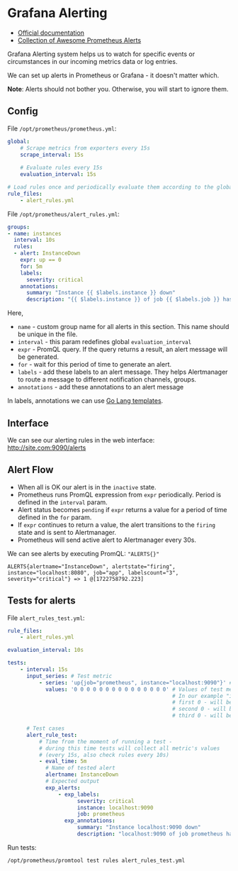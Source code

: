 # Grafana Alerting

- [Official documentation](https://grafana.com/docs/grafana/latest/alerting/)
- [Collection of Awesome Prometheus Alerts](https://samber.github.io/awesome-prometheus-alerts/rules.html)

Grafana Alerting system helps us to watch for specific events or circumstances in our incoming metrics data or log entries.

We can set up alerts in Prometheus or Grafana - it doesn't matter which.

**Note**: Alerts should not bother you. Otherwise, you will start to ignore them.

## Config

File `/opt/prometheus/prometheus.yml`:

```yml
global:
    # Scrape metrics from exporters every 15s
    scrape_interval: 15s
  
    # Evaluate rules every 15s
    evaluation_interval: 15s

# Load rules once and periodically evaluate them according to the global "evaluation_interval"
rule_files:
    - alert_rules.yml
```

File `/opt/prometheus/alert_rules.yml`:

```yml
groups:
- name: instances
  interval: 10s
  rules:
  - alert: InstanceDown
    expr: up == 0
    for: 5m
    labels:
      severity: critical
    annotations:
      summary: "Instance {{ $labels.instance }} down"
      description: "{{ $labels.instance }} of job {{ $labels.job }} has been down for 5 minutes."
```

Here,

- `name` - custom group name for all alerts in this section. This name should be unique in the file.
- `interval` - this param redefines global `evaluation_interval`
- `expr` - PromQL query. If the query returns a result, an alert message will be generated.
- `for` - wait for this period of time to generate an alert.
- `labels` - add these labels to an alert message. They helps Alertmanager to route a message to different notification channels, groups.
- `annotations` - add these annotations to an alert message

In labels, annotations we can use [Go Lang templates](https://pkg.go.dev/text/template).

## Interface

We can see our alerting rules in the web interface: http://site.com:9090/alerts

## Alert Flow

- When all is OK our alert is in the `inactive` state.
- Prometheus runs PromQL expression from `expr` periodically. Period is defined in the `interval` param.
- Alert status becomes `pending` if `expr` returns a value for a period of time defined in the `for` param.
- If `expr` continues to return a value, the alert transitions to the `firing` state and is sent to Alertmanager.
- Prometheus will send active alert to Alertmanager every 30s.

We can see alerts by executing PromQL: `"ALERTS{}"`

```
ALERTS{alertname="InstanceDown", alertstate="firing", instance="localhost:8080", job="app", labelscount="3", severity="critical"} => 1 @[1722758792.223]
```

## Tests for alerts

File `alert_rules_test.yml`:

```yml
rule_files:
    - alert_rules.yml

evaluation_interval: 10s

tests:
    - interval: 15s
      input_series: # Test metric
          - series: 'up{job="prometheus", instance="localhost:9090"}' # Name and tags of test metric
            values: '0 0 0 0 0 0 0 0 0 0 0 0 0 0 0' # Values of test metric that will be collected every "interval".
                                                    # In our example "interval 15 sec",
                                                    # first 0 - will be collected in the beginning.
                                                    # second 0 - will be collected in 15s, 
                                                    # third 0 - will be collected in 30s etc.

      # Test cases
      alert_rule_test:
          # Time from the moment of running a test - 
          # during this time tests will collect all metric's values
          # (every 15s, also check rules every 10s)
          - eval_time: 5m
            # Name of tested alert
            alertname: InstanceDown
            # Expected output
            exp_alerts:
                - exp_labels:
                      severity: critical
                      instance: localhost:9090
                      job: prometheus
                  exp_annotations:
                      summary: "Instance localhost:9090 down"
                      description: "localhost:9090 of job prometheus has been down for 1 minute."
```

Run tests:

```bash
/opt/prometheus/promtool test rules alert_rules_test.yml
```
